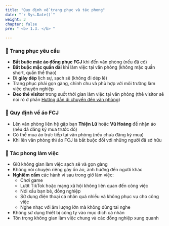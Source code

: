 ```yaml
---
title: "Quy định về trang phục và tác phong"
date: "`r Sys.Date()`"
weight: 3
chapter: false
pre: " <b> 1.3. </b> "

---
```


### 📌 Trang phục yêu cầu
- **Bắt buộc mặc áo đồng phục FCJ** khi đến văn phòng (nếu đã có)
- **Bắt buộc mặc quần dài** khi làm việc tại văn phòng (không mặc quần short, quần thể thao)
- Đi **giày dép** lịch sự, sạch sẽ (không đi dép lê)
- Trang phục phải gọn gàng, chỉnh chu và phù hợp với môi trường làm việc chuyên nghiệp
- **Đeo thẻ visitor** trong suốt thời gian làm việc tại văn phòng (thẻ visitor sẽ nói rõ ở phần [Hướng dẫn di chuyển đến văn phòng](2.-instructions/2.2-moving))
### 📌 Quy định về áo FCJ
- Lên văn phòng liên hệ gặp bạn **Thiện Lữ** hoặc **Vũ Hoàng** để nhận áo (nếu đã đăng ký mua trước đó)
- Có thể mua áo trực tiếp tại văn phòng (nếu chưa đăng ký mua)
- Khi lên văn phòng thì áo FCJ là bắt buộc đối với những người đã sở hữu

### 📌 Tác phong làm việc
- Giữ không gian làm việc sạch sẽ và gọn gàng
- Không nói chuyện riêng gây ồn ào, ảnh hưởng đến người khác
- **Nghiêm cấm** các hành vi sau trong giờ làm việc:
  - Chơi game
  - Lướt TikTok hoặc mạng xã hội không liên quan đến công việc
  - Nói xấu bạn bè, đồng nghiệp
  - Sử dụng điện thoại cá nhân quá nhiều và không phục vụ cho công việc
  - Nghe nhạc với âm lượng lớn mà không dùng tai nghe
- Không sử dụng thiết bị công ty vào mục đích cá nhân
- Tôn trọng không gian làm việc chung và các đồng nghiệp xung quanh